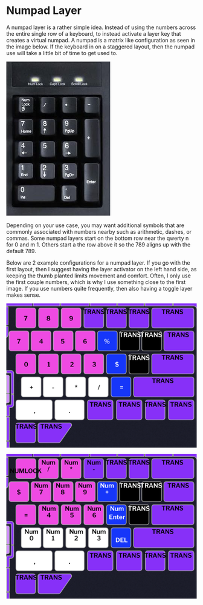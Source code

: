 # Numpad Layer

A numpad layer is a rather simple idea. Instead of using the numbers across the entire single row of a keyboard, to instead activate a layer key that creates a virtual numpad. A numpad is a matrix like configuration as seen in the image below. If the keyboard in on a staggered layout, then the numpad use will take a little bit of time to get used to.



![Typical numpad](<../../.gitbook/assets/Screen Shot 2022-05-29 at 11.40.03 AM.png>)

Depending on your use case, you may want additional symbols that are commonly associated with numbers nearby such as arithmetic, dashes, or commas. Some numpad layers start on the bottom row near the qwerty n for 0 and m 1. Others start a the row above it so the 789 aligns up with the default 789.

Below are 2 example configurations for a numpad layer. If you go with the first layout, then I suggest having the layer activator on the left hand side, as keeping the thumb planted limits movement and comfort. Often, I only use the first couple numbers, which is why I use something close to the first image. If you use numbers quite frequently, then also having a toggle layer   makes sense.&#x20;

![Example 1 numpad configuration](<../../.gitbook/assets/Screen Shot 2022-05-29 at 11.21.17 AM.png>)



![Example 2 numpad configuration](<../../.gitbook/assets/Screen Shot 2022-05-29 at 11.27.55 AM.png>)
